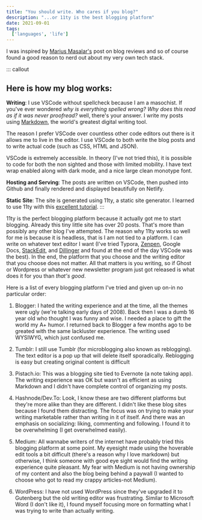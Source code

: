 ```yaml
---
title: "You should write. Who cares if you blog?"
description: "...or 11ty is the best blogging platform"
date: 2021-09-01 
tags:
  ['languages', 'life']
---
```


I was inspired by [Marius Masalar's](https://mariusmasalar.me/every-blogging-option-sucks) post on blog reviews and so of course found a good reason to nerd out about my very own tech stack.

::: callout
## Here is how my blog works:

**Writing**: I use VSCode without spellcheck because I am a masochist. If you've ever wondered *why is everything spelled wrong? Why does this read as if it was never proofread?* well, there's your answer. I write my posts using [Markdown](https://www.markdownguide.org/basic-syntax/), the world's greatest digital writing tool. 

The reason I prefer VSCode over countless other code editors out there is it allows me to live in the editor. I use VSCode to both write the blog posts and to write actual code (such as CSS, HTML and JSON).

VSCode is extremely accessible. In theory (I've not tried this), it is possible to code for both the non sighted and those with limited mobility. I have text wrap enabled along with dark mode, and a nice large clean monotype font.

**Hosting and Serving**: The posts are written on VSCode, then  pushed into Github and finally rendered and displayed beautifully on Netlify.

**Static Site**: The site is generated using 11ty, a static site generator. I learned to use 11ty with this [excellent tutorial](https://piccalil.li/course/learn-eleventy-from-scratch/).
:::

11ty is the perfect blogging platform because it actually got me to start blogging. Already this tiny little site has over 20 posts. That's more than possibly any other blog I've attempted. The reason why 11ty works so well for me is because it is headless, that is I am not tied to a platform. I can write on whatever text editor I want (I've tried Typora, [Zenpen](https://zenpen.io/), Google Docs, [StackEdit](https://stackedit.io/), and [Dillinger](https://dillinger.io/) and found at the end of the day VSCode was the best). In the end, the platform that you choose and the writing editor that you choose does not matter. All that matters is you writing, so if Ghost or Wordpress or whatever new newsletter program just got released is what does it for you than *that's good*.

Here is a list of every blogging platform I've tried and given up on-in no particular order:

1. Blogger: I hated the writing experience and at the time, all the themes were ugly (we're talking early days of 2008). Back then I was a dumb 16 year old who thought I was funny and wise. I needed a place to gift the world my A+ humor. I returned back to Blogger a few months ago to be greated with the same lackluster experience. The writing used WYSIWYG, which just confused me.

2. Tumblr: I still use Tumblr (for microblogging also known as reblogging). The text editor is a pop up that will delete itself sporadically. Reblogging is easy but creating original content is difficult

3. Pistach.io: This was a blogging site tied to Evernote (a note taking app). The writing experience was OK but wasn't as efficient as using Markdown and I didn't have complete control of organizing my posts.

4. Hashnode/Dev.To: Look, I know these are two different platforms but they're more alike than they are different. I didn't like these blog sites because I found them distracting. The focus was on trying to make your writing marketable rather than writing in it of itself. And there was an emphasis on socializing: liking, commenting and following. I found it to be overwhelming (I get overwhelmed easily).

5. Medium: All wannabe writers of the internet have probably tried this blogging platform at some point. My eyesight made using the hoverable edit tools a bit difficult (there's a reason why I love markdown) but otherwise, I think someone with good eye sight would find the writing experience quite pleasant. My fear with Medium is not having ownership of my content and also the blog being behind a paywall (I wanted to choose who got to read my crappy articles-not Medium).

6. WordPress: I have not used WordPress since they've upgraded it to Gutenberg but the old writing editor was frustrating. Similar to Microsoft Word (I don't like it), I found myself focusing more on formatting what I was trying to write than actually writing.
